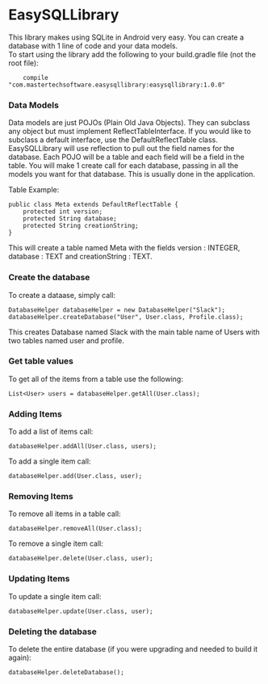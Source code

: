 # EasySQLLibrary
This library makes using SQLite in Android very easy. You can create a database with 1 line of code and your data models.  
To start using the library add the following to your build.gradle file (not the root file):  
```
    compile "com.mastertechsoftware.easysqllibrary:easysqllibrary:1.0.0"
```  
### Data Models
Data models are just POJOs (Plain Old Java Objects). They can subclass any object but must implement ReflectTableInterface. If you would like to subclass a default interface, use the DefaultReflectTable class. EasySQLLibrary will use reflection to pull out the field names for the database. Each POJO will be a table and each field will be a field in the table. You will make 1 create call for each database, passing in all the models you want for that database. This is usually done in the application.  

Table Example:  

```  
public class Meta extends DefaultReflectTable {  
    protected int version;  
    protected String database;  
    protected String creationString;  
}  
```  

This will create a table named Meta with the fields version : INTEGER, database : TEXT and creationString : TEXT.  

### Create the database  
To create a dataase, simply call: 

```  
DatabaseHelper databaseHelper = new DatabaseHelper("Slack");  
databaseHelper.createDatabase("User", User.class, Profile.class);  
```

This creates Database named Slack with the main table name of Users with two tables named user and profile.  

### Get table values  
To get all of the items from a table use the following:  

```
List<User> users = databaseHelper.getAll(User.class);  
```

### Adding Items
To add a list of items call:  

``` 
databaseHelper.addAll(User.class, users);  
```

To add a single item call:  

```  
databaseHelper.add(User.class, user);  
```

### Removing Items
To remove all items in a table call:  

```
databaseHelper.removeAll(User.class);  
```

To remove a single item call: 

```
databaseHelper.delete(User.class, user);  
```

### Updating Items
To update a single item call: 

```
databaseHelper.update(User.class, user);  
```

### Deleting the database
To delete the entire database (if you were upgrading and needed to build it again): 

```
databaseHelper.deleteDatabase();  
```